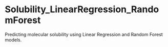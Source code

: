 # Solubility_LinearRegression_RandomForest
Predicting molecular solubility using Linear Regression and Random Forest models.
